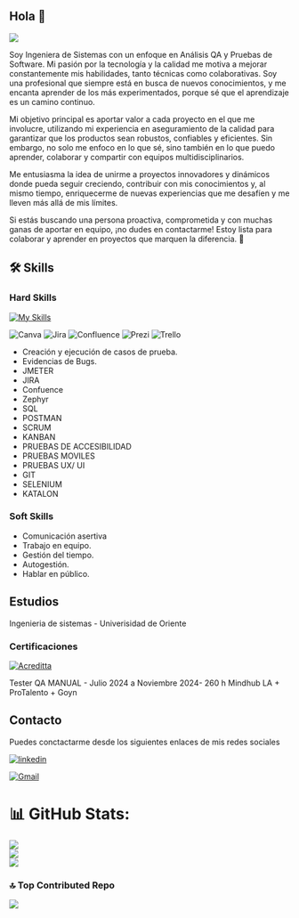 ## Hola 👋 
 <img src="https://media.licdn.com/dms/image/v2/D5616AQFSLhdqJHjw5g/profile-displaybackgroundimage-shrink_350_1400/profile-displaybackgroundimage-shrink_350_1400/0/1729628193512?e=1736985600&v=beta&t=QEIel3TaD0NA9HUB0SQ0sXRWy4iSEphDgW2zEnNzmSU"/>


Soy Ingeniera de Sistemas con un enfoque en Análisis QA y Pruebas de Software. Mi pasión por la tecnología y la calidad me motiva a mejorar constantemente mis habilidades, tanto técnicas como colaborativas. Soy una profesional que siempre está en busca de nuevos conocimientos, y me encanta aprender de los más experimentados, porque sé que el aprendizaje es un camino continuo.

Mi objetivo principal es aportar valor a cada proyecto en el que me involucre, utilizando mi experiencia en aseguramiento de la calidad para garantizar que los productos sean robustos, confiables y eficientes. Sin embargo, no solo me enfoco en lo que sé, sino también en lo que puedo aprender, colaborar y compartir con equipos multidisciplinarios.

Me entusiasma la idea de unirme a proyectos innovadores y dinámicos donde pueda seguir creciendo, contribuir con mis conocimientos y, al mismo tiempo, enriquecerme de nuevas experiencias que me desafíen y me lleven más allá de mis límites.

Si estás buscando una persona proactiva, comprometida y con muchas ganas de aportar en equipo, ¡no dudes en contactarme! Estoy lista para colaborar y aprender en proyectos que marquen la diferencia. 🚀

## 🛠 Skills

### Hard Skills

[![My Skills](https://skillicons.dev/icons?i=js,html,css,cs,mysql,py,git,github,postman,powershell,selenium,ubuntu,visualstudio,windows,linux,bash,figma&theme=light)](https://skillicons.dev)

![Canva](https://img.shields.io/badge/Canva-%2300C4CC.svg?style=for-the-badge&logo=Canva&logoColor=white) ![Jira](https://img.shields.io/badge/jira-%230A0FFF.svg?style=for-the-badge&logo=jira&logoColor=white) ![Confluence](https://img.shields.io/badge/confluence-%23172BF4.svg?style=for-the-badge&logo=confluence&logoColor=white) ![Prezi](https://img.shields.io/badge/Prezi-%23000000.svg?style=for-the-badge&logo=Prezi&logoColor=white) ![Trello](https://img.shields.io/badge/Trello-%23026AA7.svg?style=for-the-badge&logo=Trello&logoColor=white)

- Creación y ejecución de casos de prueba.
- Evidencias de Bugs.
- JMETER
- JIRA
- Confuence
- Zephyr
- SQL
- POSTMAN
- SCRUM
- KANBAN
- PRUEBAS DE ACCESIBILIDAD
- PRUEBAS MOVILES
- PRUEBAS UX/ UI
- GIT
- SELENIUM
- KATALON


### Soft Skills
- Comunicación asertiva 
- Trabajo en equipo.
- Gestión del tiempo.
- Autogestión. 
- Hablar en público.
## Estudios
Ingenieria de sistemas - Univerisidad de Oriente

### Certificaciones
[![Acreditta]( https://info.acreditta.com/wp-content/uploads/2023/06/Logo-Acreditta-Blanco.svg)](https://api.acreditta.com/api/v1/badges/badge-acceptance/bcc8cc4b-6112-492d-9b40-0ab7400594b6/)

Tester QA MANUAL - Julio 2024 a Noviembre 2024- 260 h
Mindhub LA + ProTalento + Goyn 

## Contacto
Puedes conctactarme desde los siguientes enlaces de mis redes sociales

[![linkedin](https://img.shields.io/badge/linkedin-0A66C2?style=for-the-badge&logo=linkedin&logoColor=white)](https://www.linkedin.com/in/nelbis-olivero-21350a10a/)

<a href="mailto:nelbisolivero19@gmail.com">
  <img src="https://img.shields.io/badge/Gmail-D14836?style=for-the-badge&logo=gmail&logoColor=white" alt="Gmail" />
</a>


# 📊 GitHub Stats:
![](https://github-readme-stats.vercel.app/api?username=NELOLIVERO&theme=dracula&hide_border=false&include_all_commits=false&count_private=false)<br/>
![](https://github-readme-streak-stats.herokuapp.com/?user=NELOLIVERO&theme=dracula&hide_border=false)<br/>
![](https://github-readme-stats.vercel.app/api/top-langs/?username=NELOLIVERO&theme=dracula&hide_border=false&include_all_commits=false&count_private=false&layout=compact)


### 🔝 Top Contributed Repo
![](https://github-contributor-stats.vercel.app/api?username=NELOLIVERO&limit=5&theme=dracula&combine_all_yearly_contributions=true)


